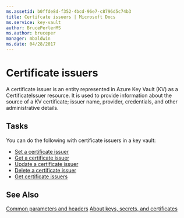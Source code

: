 ```yaml
---
ms.assetid: b0ffde8d-f352-4bcd-96e7-c8796d5c74b3
title: Certifcate issuers | Microsoft Docs
ms.service: key-vault
author: BrucePerlerMS
ms.author: bruceper
manager: mbaldwin
ms.date: 04/28/2017
---
```

# Certificate issuers
A certificate issuer is an entity represented in Azure Key Vault (KV) as a CertificateIssuer resource. It is used to provide information about the source of a KV certificate; issuer name, provider, credentials, and other administrative details. 

## Tasks

You can do the following with certificate issuers in a key vault:

- [Set a certificate issuer](../../docs-ref-autogen/keyvault/SetCertificateIssuer.yml)
- [Get a certificate issuer](../../docs-ref-autogen/keyvault/GetCertificateIssuer.yml)
- [Update a certificate issuer](../../docs-ref-autogen/keyvault/UpdateCertificateIssuer.yml)
- [Delete a certificate issuer](../../docs-ref-autogen/keyvault/DeleteCertificateIssuer.yml)
- [Get certificate issuers](../../docs-ref-autogen/keyvault/GetCertificateIssuers.yml)

## See Also
[Common parameters and headers](common-parameters-and-headers.md)
[About keys, secrets, and certificates](about-keys--secrets-and-certificates.md)
